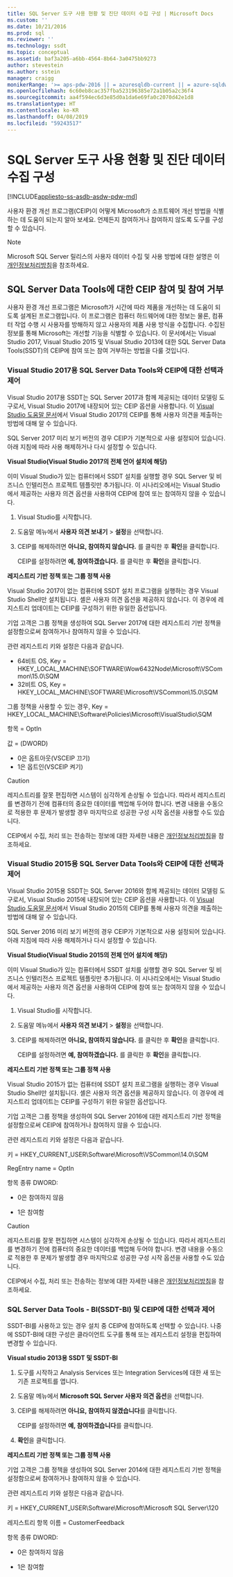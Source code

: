 ```yaml
---
title: SQL Server 도구 사용 현황 및 진단 데이터 수집 구성 | Microsoft Docs
ms.custom: ''
ms.date: 10/21/2016
ms.prod: sql
ms.reviewer: ''
ms.technology: ssdt
ms.topic: conceptual
ms.assetid: baf3a205-a6bb-4564-8b64-3a0475bb9273
author: stevestein
ms.author: sstein
manager: craigg
monikerRange: '>= aps-pdw-2016 || = azuresqldb-current || = azure-sqldw-latest || >= sql-server-2016 || = sqlallproducts-allversions'
ms.openlocfilehash: 6c60eb8cac357fba523196385e72a1b05a2c36f4
ms.sourcegitcommit: aa4f594ec6d3e85d0a1da6e69fa0c2070d42e1d8
ms.translationtype: HT
ms.contentlocale: ko-KR
ms.lasthandoff: 04/08/2019
ms.locfileid: "59243517"
---
```

# <a name="configure-usage-and-diagnostic-data-collection-for-sql-server-tools"></a>SQL Server 도구 사용 현황 및 진단 데이터 수집 구성

[!INCLUDE[appliesto-ss-asdb-asdw-pdw-md](../includes/appliesto-ss-asdb-asdw-pdw-md.md)]

사용자 환경 개선 프로그램(CEIP)이 어떻게 Microsoft가 소프트웨어 개선 방법을 식별하는 데 도움이 되는지 알아 보세요.  언제든지 참여하거나 참여하지 않도록 도구를 구성할 수 있습니다.  
  
> [!NOTE]  
> Microsoft SQL Server 릴리스의 사용자 데이터 수집 및 사용 방법에 대한 설명은 이 [개인정보처리방침](https://go.microsoft.com/fwlink/?LinkID=868444)을 참조하세요.  
  
## <a name="opting-in-and-out-of-ceip-for-sql-server-data-tools"></a>SQL Server Data Tools에 대한 CEIP 참여 및 참여 거부  

 사용자 환경 개선 프로그램은 Microsoft가 시간에 따라 제품을 개선하는 데 도움이 되도록 설계된 프로그램입니다. 이 프로그램은 컴퓨터 하드웨어에 대한 정보는 물론, 컴퓨터 작업 수행 시 사용자를 방해하지 않고 사용자의 제품 사용 방식을 수집합니다. 수집된 정보를 통해 Microsoft는 개선할 기능을 식별할 수 있습니다. 이 문서에서는 Visual Studio 2017, Visual Studio 2015 및 Visual Studio 2013에 대한 SQL Server Data Tools(SSDT)의 CEIP에 참여 또는 참여 거부하는 방법을 다룰 것입니다.  

### <a name="choice-and-control-over--ceip-and-sql-server-data-tools-for-visual-studio-2017"></a>Visual Studio 2017용 SQL Server Data Tools와 CEIP에 대한 선택과 제어

 Visual Studio 2017용 SSDT는 SQL Server 2017과 함께 제공되는 데이터 모델링 도구로서, Visual Studio 2017에 내장되어 있는 CEIP 옵션을 사용합니다. 이 [Visual Studio 도움말 문서](https://www.visualstudio.com/docs/work/connect/give-feedback)에서 Visual Studio 2017의 CEIP를 통해 사용자 의견을 제출하는 방법에 대해 알 수 있습니다.  
  
 SQL Server 2017 미리 보기 버전의 경우 CEIP가 기본적으로 사용 설정되어 있습니다. 아래 지침에 따라 사용 해제하거나 다시 설정할 수 있습니다.  
  
 **Visual Studio(Visual Studio 2017의 전체 언어 설치에 해당)**  
  
 이미 Visual Studio가 있는 컴퓨터에서 SSDT 설치를 실행할 경우 SQL Server 및 비즈니스 인텔리전스 프로젝트 템플릿만 추가됩니다. 이 시나리오에서는 Visual Studio에서 제공하는 사용자 의견 옵션을 사용하여 CEIP에 참여 또는 참여하지 않을 수 있습니다.  
  
1.  Visual Studio를 시작합니다.  
  
2.  도움말 메뉴에서 **사용자 의견 보내기** > **설정**을 선택합니다.  
  
3.  CEIP를 해제하려면 **아니요, 참여하지 않습니다.** 를 클릭한 후 **확인**을 클릭합니다.  
  
     CEIP를 설정하려면 **예, 참여하겠습니다.** 를 클릭한 후 **확인**을 클릭합니다.  
  

  
 **레지스트리 기반 정책 또는 그룹 정책 사용**  
  
 Visual Studio 2017이 없는 컴퓨터에 SSDT 설치 프로그램을 실행하는 경우 Visual Studio Shell만 설치됩니다. 셸은 사용자 의견 옵션을 제공하지 않습니다. 이 경우에 레지스트리 업데이트는 CEIP를 구성하기 위한 유일한 옵션입니다.  
  
 기업 고객은 그룹 정책을 생성하여 SQL Server 2017에 대한 레지스트리 기반 정책을 설정함으로써 참여하거나 참여하지 않을 수 있습니다.  
  
 관련 레지스트리 키와 설정은 다음과 같습니다.  
  
- 64비트 OS, Key = HKEY_LOCAL_MACHINE\SOFTWARE\Wow6432Node\Microsoft\VSCommon\15.0\SQM
- 32비트 OS, Key = HKEY_LOCAL_MACHINE\SOFTWARE\Microsoft\VSCommon\15.0\SQM

그룹 정책을 사용할 수 있는 경우, Key = HKEY_LOCAL_MACHINE\Software\Policies\Microsoft\VisualStudio\SQM 

항목 = OptIn

값 = (DWORD)
- 0은 옵트아웃(VSCEIP 끄기)
- 1은 옵트인(VSCEIP 켜기)

  
> [!CAUTION]  
>  레지스트리를 잘못 편집하면 시스템이 심각하게 손상될 수 있습니다. 따라서 레지스트리를 변경하기 전에 컴퓨터의 중요한 데이터를 백업해 두어야 합니다. 변경 내용을 수동으로 적용한 후 문제가 발생할 경우 마지막으로 성공한 구성 시작 옵션을 사용할 수도 있습니다.  
  
 CEIP에서 수집, 처리 또는 전송하는 정보에 대한 자세한 내용은 [개인정보처리방침](https://go.microsoft.com/fwlink/?LinkID=868444)을 참조하세요.  
 
### <a name="choice-and-control-over-ceip-and-sql-server-data-tools-for-visual-studio-2015"></a>Visual Studio 2015용 SQL Server Data Tools와 CEIP에 대한 선택과 제어  
 Visual Studio 2015용 SSDT는 SQL Server 2016와 함께 제공되는 데이터 모델링 도구로서, Visual Studio 2015에 내장되어 있는 CEIP 옵션을 사용합니다. 이 [Visual Studio 도움말 문서](https://docs.microsoft.com/visualstudio/ide/how-to-report-a-problem-with-visual-studio-2017)에서 Visual Studio 2015의 CEIP를 통해 사용자 의견을 제출하는 방법에 대해 알 수 있습니다.  
  
 SQL Server 2016 미리 보기 버전의 경우 CEIP가 기본적으로 사용 설정되어 있습니다. 아래 지침에 따라 사용 해제하거나 다시 설정할 수 있습니다.  
  
 **Visual Studio(Visual Studio 2015의 전체 언어 설치에 해당)**  
  
 이미 Visual Studio가 있는 컴퓨터에서 SSDT 설치를 실행할 경우 SQL Server 및 비즈니스 인텔리전스 프로젝트 템플릿만 추가됩니다. 이 시나리오에서는 Visual Studio에서 제공하는 사용자 의견 옵션을 사용하여 CEIP에 참여 또는 참여하지 않을 수 있습니다.  
  
1.  Visual Studio를 시작합니다.  
  
2.  도움말 메뉴에서 **사용자 의견 보내기** > **설정**을 선택합니다.  
  
3.  CEIP를 해제하려면 **아니요, 참여하지 않습니다.** 를 클릭한 후 **확인**을 클릭합니다.  
  
     CEIP를 설정하려면 **예, 참여하겠습니다.** 를 클릭한 후 **확인**을 클릭합니다.  
  

  
 **레지스트리 기반 정책 또는 그룹 정책 사용**  
  
 Visual Studio 2015가 없는 컴퓨터에 SSDT 설치 프로그램을 실행하는 경우 Visual Studio Shell만 설치됩니다. 셸은 사용자 의견 옵션을 제공하지 않습니다. 이 경우에 레지스트리 업데이트는 CEIP를 구성하기 위한 유일한 옵션입니다.  
  
 기업 고객은 그룹 정책을 생성하여 SQL Server 2016에 대한 레지스트리 기반 정책을 설정함으로써 CEIP에 참여하거나 참여하지 않을 수 있습니다.  
  
 관련 레지스트리 키와 설정은 다음과 같습니다.  
  
 키 = HKEY_CURRENT_USER\Software\Microsoft\VSCommon\14.0\SQM  
  
 RegEntry name = OptIn  
  
 항목 종류 DWORD:  
  
-   0은 참여하지 않음  
  
-   1은 참여함  
  
> [!CAUTION]  
>  레지스트리를 잘못 편집하면 시스템이 심각하게 손상될 수 있습니다. 따라서 레지스트리를 변경하기 전에 컴퓨터의 중요한 데이터를 백업해 두어야 합니다. 변경 내용을 수동으로 적용한 후 문제가 발생할 경우 마지막으로 성공한 구성 시작 옵션을 사용할 수도 있습니다.  
  
 CEIP에서 수집, 처리 또는 전송하는 정보에 대한 자세한 내용은 [개인정보처리방침](https://go.microsoft.com/fwlink/?LinkID=868444)을 참조하세요.  
  
### <a name="choice-and-control-for-ceip-and-sql-server-data-tools---bi-ssdt-bi"></a>SQL Server Data Tools - BI(SSDT-BI) 및 CEIP에 대한 선택과 제어  
 SSDT-BI를 사용하고 있는 경우 설치 중 CEIP에 참여하도록 선택할 수 있습니다. 나중에 SSDT-BI에 대한 구성은 클라이언트 도구를 통해 또는 레지스트리 설정을 편집하여 변경할 수 있습니다.  
  
 **Visual studio 2013용 SSDT 및 SSDT-BI**  
  
1.  도구를 시작하고 Analysis Services 또는 Integration Services에 대한 새 또는 기존 프로젝트를 엽니다.  
  
2.  도움말 메뉴에서 **Microsoft SQL Server 사용자 의견 옵션**을 선택합니다.  
  
3.  CEIP를 해제하려면 **아니요, 참여하지 않겠습니다**를 클릭합니다.  
  
     CEIP를 설정하려면 **예, 참여하겠습니다**를 클릭합니다.  
  
4.  **확인**을 클릭합니다.  
  
 **레지스트리 기반 정책 또는 그룹 정책 사용**  
  
 기업 고객은 그룹 정책을 생성하여 SQL Server 2014에 대한 레지스트리 기반 정책을 설정함으로써 참여하거나 참여하지 않을 수 있습니다.  
  
 관련 레지스트리 키와 설정은 다음과 같습니다.  
  
 키 = HKEY_CURRENT_USER\Software\Microsoft\Microsoft SQL Server\120  
  
 레지스트리 항목 이름 = CustomerFeedback  
  
 항목 종류 DWORD:  
  
-   0은 참여하지 않음  
  
-   1은 참여함  
  
  
